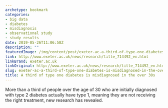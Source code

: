 ```yaml
---
archetype: bookmark
categories:
- big data
- diabetes
- misdiagnosis
- observational study
- study results
date: 2019-05-26T11:06:58Z
description: ""
featuredImage: /img/content/post/exeter-ac-a-third-of-type-one-diabetes-is-misdiagnosed-in-the-over-30s.jpg
link: http://www.exeter.ac.uk/news/research/title_714492_en.html
linkBrand: exeter.ac.uk
linkOriginal: http://www.exeter.ac.uk/news/research/title_714492_en.html
slug: exeter-ac-a-third-of-type-one-diabetes-is-misdiagnosed-in-the-over-30s
title: A third of type one diabetes is misdiagnosed in the over 30s
---
```

More than a third of people over the age of 30 who are initially diagnosed with type 2 diabetes actually have type 1, meaning they are not receiving the right treatment, new research has revealed.